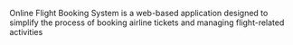 Online Flight Booking System is a web-based application designed to simplify the process of booking airline tickets and managing flight-related activities
